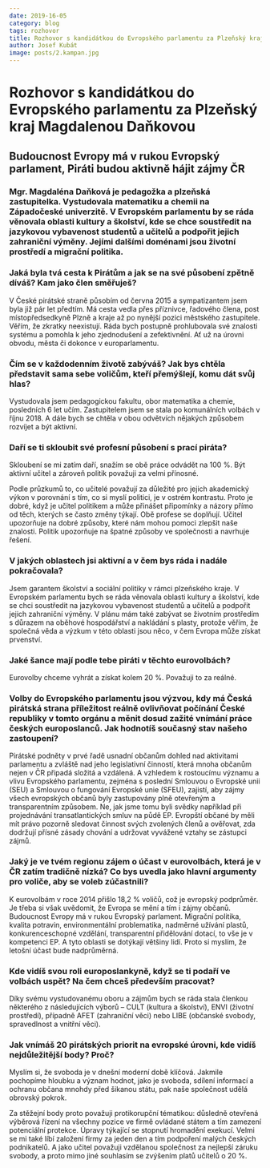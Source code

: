 ```yaml
---
date: 2019-16-05
category: blog
tags: rozhovor
title: Rozhovor s kandidátkou do Evropského parlamentu za Plzeňský kraj Magdalenou Daňkovou
author: Josef Kubát
image: posts/2.kampan.jpg
---
```


# Rozhovor s kandidátkou do Evropského parlamentu za Plzeňský kraj Magdalenou Daňkovou

## Budoucnost Evropy má v rukou Evropský parlament, Piráti budou aktivně hájit zájmy ČR

### Mgr. Magdaléna Daňková je pedagožka a plzeňská zastupitelka. Vystudovala matematiku a chemii na Západočeské univerzitě. V Evropském parlamentu by se ráda věnovala oblasti kultury a školství, kde se chce soustředit na jazykovou vybavenost studentů a učitelů a podpořit jejich zahraniční výměny. Jejími dalšími doménami jsou životní prostředí a migrační politika.

### Jaká byla tvá cesta k Pirátům a jak se na své působení zpětně díváš? Kam jako člen směřuješ?
V České pirátské straně působím od června 2015 a sympatizantem jsem byla již pár let předtím. Má cesta vedla přes příznivce, řadového člena, post místopředsedkyně Plzně a kraje až po nynější pozici městského zastupitele. Věřím, že zkratky neexistují. Ráda bych postupně prohlubovala své znalosti systému a pomohla k jeho zjednodušení a zefektivnění. Ať už na úrovni obvodu, města či dokonce v europarlamentu.

### Čím se v každodenním životě zabýváš? Jak bys chtěla představit sama sebe voličům, kteří přemýšlejí, komu dát svůj hlas? 
Vystudovala jsem pedagogickou fakultu, obor matematika a chemie, posledních 6 let učím. Zastupitelem jsem se stala po komunálních volbách v říjnu 2018. A dále bych se chtěla v obou odvětvích nějakých způsobem rozvíjet a být aktivní. 

### Daří se ti skloubit své profesní působení s prací piráta? 
Skloubení se mi zatím daří, snažím se obě práce odvádět na 100 %. Být aktivní učitel a zároveň politik považuji za velmi přínosné.

Podle průzkumů to, co učitelé považují za důležité pro jejich akademický výkon v porovnání s tím, co si myslí politici, je v ostrém kontrastu. Proto je dobré, když je učitel politikem a může přinášet připomínky a názory přímo od těch, kterých se často změny týkají. Obě profese se doplňují. Učitel upozorňuje na dobré způsoby, které nám mohou pomoci zlepšit naše znalosti. Politik upozorňuje na špatné způsoby ve společnosti a navrhuje řešení.

### V jakých oblastech jsi aktivní a v čem bys ráda i nadále pokračovala? 
Jsem garantem školství a sociální politiky v rámci plzeňského kraje. V Evropském parlamentu bych se ráda věnovala oblasti kultury a školství, kde se chci soustředit na jazykovou vybavenost studentů a učitelů a podpořit jejich zahraniční výměny. V plánu mám také zabývat se životním prostředím s důrazem na oběhové hospodářství a nakládání s plasty, protože věřím, že společná věda a výzkum v této oblasti jsou něco, v čem Evropa může získat prvenství.

### Jaké šance mají podle tebe piráti v těchto eurovolbách?
Eurovolby chceme  vyhrát a získat kolem 20 %. Považuji to za reálné.

### Volby do Evropského parlamentu jsou výzvou, kdy má Česká pirátská strana příležitost reálně ovlivňovat počínání České republiky v tomto orgánu a měnit dosud zažité vnímání práce českých europoslanců.  Jak hodnotíš současný stav našeho zastoupení? 
Pirátské podněty v prvé řadě usnadní občanům dohled nad aktivitami parlamentu a zvláště nad jeho legislativní činností, která mnoha občanům nejen v ČR připadá složitá a vzdálená. A vzhledem k rostoucímu významu a vlivu Evropského parlamentu, zejména s poslední Smlouvou o Evropské unii (SEU) a Smlouvou o fungování Evropské unie (SFEU), zajistí, aby zájmy všech evropských občanů byly zastupovány plně otevřeným a transparentním způsobem. Ne, jak jsme tomu byli svědky například při projednávání transatlantických smluv na půdě EP. Evropští občané by měli mít právo pozorně sledovat činnost svých zvolených členů a ověřovat, zda dodržují přísné zásady chování a udržovat vyvážené vztahy se zástupci zájmů.

### Jaký je ve tvém regionu zájem o účast v eurovolbách, která je v ČR zatím tradičně nízká? Co bys uvedla jako hlavní argumenty pro voliče, aby se voleb zúčastnili? 
K eurovolbám v roce 2014 přišlo 18,2 % voličů, což je evropský podprůměr. Je třeba si však uvědomit, že Evropa se mění a tím i zájmy občanů. Budoucnost Evropy má v rukou Evropský parlament. Migrační politika, kvalita potravin, environmentální problematika, nadměrné užívání plastů, konkurenceschopné vzdělání, transparentní přidělování dotací, to vše je v kompetenci EP. A tyto oblasti se dotýkají většiny lidí. Proto si myslím, že letošní účast bude nadprůměrná.

### Kde vidíš svou roli europoslankyně, když se ti podaří ve volbách uspět? Na čem chceš především pracovat?
Díky svému vystudovanému oboru a zájmům bych se ráda stala členkou některého z následujících výborů – CULT (kultura a školství), ENVI (životní prostředí), případně AFET (zahraniční věci) nebo LIBE (občanské svobody, spravedlnost a vnitřní věci).

### Jak vnímáš 20 pirátských priorit na evropské úrovni, kde vidíš nejdůležitější body? Proč?
Myslím si, že svoboda je v dnešní moderní době klíčová. Jakmile pochopíme hloubku a význam hodnot, jako je svoboda, sdílení informací a ochranu občana mnohdy před šikanou státu, pak naše společnost udělá obrovský pokrok.

Za stěžejní body proto považuji protikorupční tématikou: důsledně otevřená výběrová řízení na všechny pozice ve firmě ovládané státem a tím zamezení potenciální protekce. Úpravy týkající se stopnutí hromadění exekucí. Velmi se mi také líbí založení firmy za jeden den a tím podpoření malých českých podnikatelů. A jako učitel považuji vzdělanou společnost za nejlepší záruku svobody, a proto mimo jiné souhlasím se zvýšením platů učitelů o 20 %.
